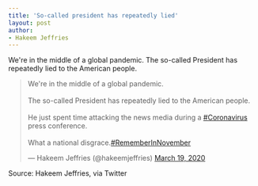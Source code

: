 ```yaml
---
title: 'So-called president has repeatedly lied'
layout: post
author:
- Hakeem Jeffries
---
```


We're in the middle of a global pandemic. The so-called President has repeatedly lied to the American people.

<blockquote class="twitter-tweet"><p lang="en" dir="ltr">We're in the middle of a global pandemic.<br><br>The so-called President has repeatedly lied to the American people.<br><br>He just spent time attacking the news media during a <a href="https://twitter.com/hashtag/Coronavirus?src=hash&amp;ref_src=twsrc%5Etfw">#Coronavirus</a> press conference.<br><br>What a national disgrace.<a href="https://twitter.com/hashtag/RememberInNovember?src=hash&amp;ref_src=twsrc%5Etfw">#RememberInNovember</a></p>&mdash; Hakeem Jeffries (@hakeemjeffries) <a href="https://twitter.com/hakeemjeffries/status/1240686186256949248?ref_src=twsrc%5Etfw">March 19, 2020</a></blockquote> <script async src="https://platform.twitter.com/widgets.js" charset="utf-8"></script>

Source: Hakeem Jeffries, via Twitter
